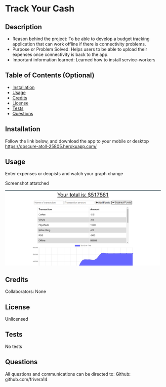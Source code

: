# Track Your Cash
## Description
  
- Reason behind the project: To be able to develop a budget tracking application that can work offline if there is connectivity problems.
- Purpose or Problem Solved: Helps users to be able to upload their expenses once connectivity is back to the app.
- Important information learned: Learned how to install service-workers
  
## Table of Contents (Optional)
  
- [Installation](#installation)
- [Usage](#usage)
- [Credits](#credits)
- [License](#license)
- [Tests](#tests)
- [Questions](#questions)
  
## Installation

Follow the link below, and download the app to your mobile or desktop
https://obscure-atoll-25805.herokuapp.com/
## Usage
  
Enter expenses or deopists and watch your graph change

Screenshot attatched
  
![alt text](Capture.PNG)
  
## Credits
  
Collaborators: None 
  
## License
  
Unlicensed

## Tests
  
No tests
  
## Questions
  
All questions and communications can be directed to:
Github: github.com/frivera14 
